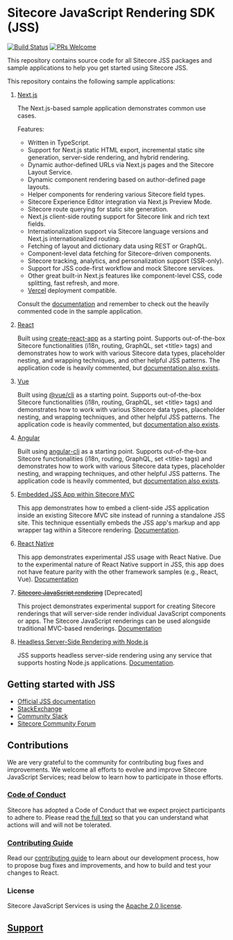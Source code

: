 # Sitecore JavaScript Rendering SDK (JSS)

[![Build Status](https://dev.azure.com/sitecorejss/sitecore-jss-ci/_apis/build/status/Sitecore.jss?branchName=master)](https://dev.azure.com/sitecorejss/sitecore-jss-ci/_build/latest?definitionId=1?branchName=master) [![PRs Welcome](https://img.shields.io/badge/PRs-welcome-brightgreen.svg)](contributing.md#pull-requests)

This repository contains source code for all Sitecore JSS packages and sample applications to help you get started using Sitecore JSS.

This repository contains the following sample applications:

1. [Next.js](/samples/nextjs)

   The Next.js-based sample application demonstrates common use cases. 

   Features: 
   - Written in TypeScript.
   - Support for Next.js static HTML export, incremental static site generation, server-side rendering, and hybrid rendering.
   - Dynamic author-defined URLs via Next.js pages and the Sitecore Layout Service.
   - Dynamic component rendering based on author-defined page layouts.
   - Helper components for rendering various Sitecore field types.
   - Sitecore Experience Editor integration via Next.js Preview Mode.
   - Sitecore route querying for static site generation.
   - Next.js client-side routing support for Sitecore link and rich text fields.
   - Internationalization support via Sitecore language versions and Next.js internationalized routing.
   - Fetching of layout and dictionary data using REST or GraphQL.
   - Component-level data fetching for Sitecore-driven components.
   - Sitecore tracking, analytics, and personalization support (SSR-only).
   - Support for JSS code-first workflow and mock Sitecore services.
   - Other great built-in Next.js features like component-level CSS, code splitting, fast refresh, and more.
   - [Vercel](https://vercel.com/) deployment compatible.

   Consult the [documentation](http://jss.sitecore.com/docs/nextjs/getting-started-nextjs/why-nextjs) and remember to check out the heavily commented code in the sample application.

2. [React](/samples/react)

   Built using [create-react-app](https://github.com/facebook/create-react-app) as a starting point. Supports out-of-the-box Sitecore functionalities (i18n, routing, GraphQL, set &lt;title&gt; tags) and demonstrates how to work with various Sitecore data types, placeholder nesting, and wrapping techniques, and other helpful JSS patterns. The application code is heavily commented, but [documentation also exists](http://jss.sitecore.com/docs/client-frameworks/react/sample-app).

3. [Vue](/samples/vue)

   Built using [@vue/cli](https://cli.vuejs.org/) as a starting point. Supports out-of-the-box Sitecore functionalities (i18n, routing, GraphQL, set &lt;title&gt; tags) and demonstrates how to work with various Sitecore data types, placeholder nesting, and wrapping techniques, and other helpful JSS patterns. The application code is heavily commented, but [documentation also exists](http://jss.sitecore.com/docs/client-frameworks/vue/sample-app).

4. [Angular](/samples/angular)

   Built using [angular-cli](https://cli.angular.io/) as a starting point. Supports out-of-the-box Sitecore functionalities (i18n, routing, GraphQL, set &lt;title&gt; tags) and demonstrates how to work with various Sitecore data types, placeholder nesting, and wrapping techniques, and other helpful JSS patterns. The application code is heavily commented, but [documentation also exists](http://jss.sitecore.com/docs/client-frameworks/angular/sample-app).

5. [Embedded JSS App within Sitecore MVC](/samples/sitecore-embedded-jss-app)

   This app demonstrates how to embed a client-side JSS application inside an existing Sitecore MVC site instead of running a standalone JSS site. This technique essentially embeds the JSS app's markup and app wrapper tag within a Sitecore rendering. [Documentation](http://jss.sitecore.com/docs/techniques/mvc-integration/client-side-embedding).

6. [React Native](/samples/react-native)

   This app demonstrates experimental JSS usage with React Native. Due to the experimental nature of React Native support in JSS, this app does not have feature parity with the other framework samples (e.g., React, Vue). [Documentation](http://jss.sitecore.com/docs/client-frameworks/react-native)

7. [~~Sitecore JavaScript rendering~~](/samples/sitecore-javascript-renderings) [Deprecated]

   This project demonstrates experimental support for creating Sitecore renderings that will server-side render individual JavaScript components or apps. The Sitecore JavaScript renderings can be used alongside traditional MVC-based renderings. [Documentation](http://jss.sitecore.com/docs/techniques/mvc-integration/javascript-rendering)

8. [Headless Server-Side Rendering with Node.js](/samples/node-headless-ssr-proxy)

   JSS supports headless server-side rendering using any service that supports hosting Node.js applications. [Documentation](http://jss.sitecore.com/docs/techniques/ssr/headless-mode-ssr).

## Getting started with JSS

- [Official JSS documentation](https://jss.sitecore.com/)
- [StackExchange](https://sitecore.stackexchange.com/)
- [Community Slack](https://sitecorechat.slack.com/messages/jss)
- [Sitecore Community Forum](https://community.sitecore.net/developers/f/40)

## Contributions

We are very grateful to the community for contributing bug fixes and improvements. We welcome all efforts to evolve and improve Sitecore JavaScript Services; read below to learn how to participate in those efforts.

### [Code of Conduct](CODE_OF_CONDUCT.md)

Sitecore has adopted a Code of Conduct that we expect project participants to adhere to. Please read [the full text](CODE_OF_CONDUCT.md) so that you can understand what actions will and will not be tolerated.

### [Contributing Guide](CONTRIBUTING.md)

Read our [contributing guide](CONTRIBUTING.md) to learn about our development process, how to propose bug fixes and improvements, and how to build and test your changes to React.

### License

Sitecore JavaScript Services is using the [Apache 2.0 license](LICENSE.MD).

## [Support](SUPPORT.md)
